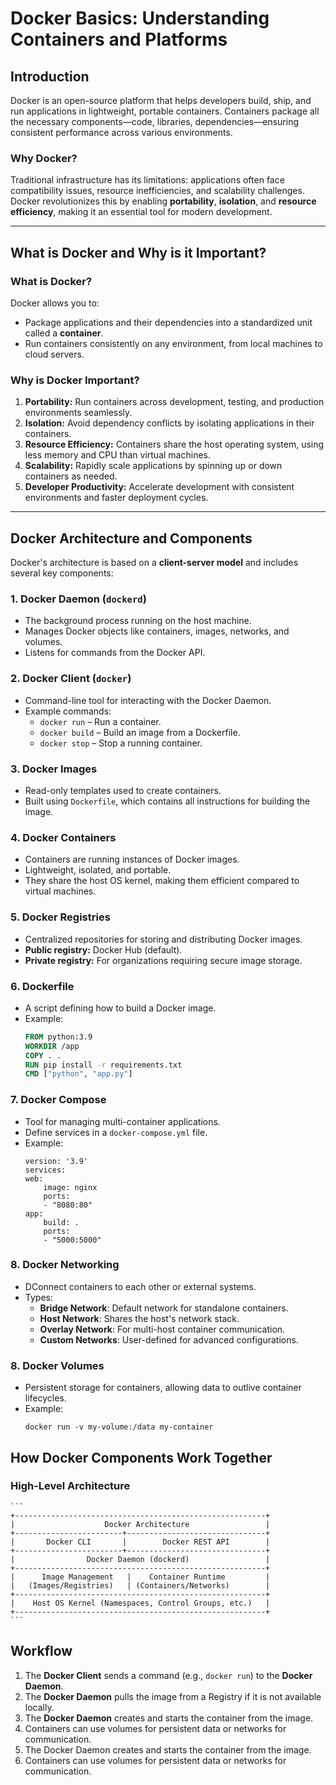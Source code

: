 # Docker Basics: Understanding Containers and Platforms

## **Introduction**

Docker is an open-source platform that helps developers build, ship, and run applications in lightweight, portable containers. Containers package all the necessary components—code, libraries, dependencies—ensuring consistent performance across various environments.

### **Why Docker?**
Traditional infrastructure has its limitations: applications often face compatibility issues, resource inefficiencies, and scalability challenges. Docker revolutionizes this by enabling **portability**, **isolation**, and **resource efficiency**, making it an essential tool for modern development.

---

## **What is Docker and Why is it Important?**

### **What is Docker?**
Docker allows you to:
- Package applications and their dependencies into a standardized unit called a **container**.
- Run containers consistently on any environment, from local machines to cloud servers.

### **Why is Docker Important?**
1. **Portability:** Run containers across development, testing, and production environments seamlessly.
2. **Isolation:** Avoid dependency conflicts by isolating applications in their containers.
3. **Resource Efficiency:** Containers share the host operating system, using less memory and CPU than virtual machines.
4. **Scalability:** Rapidly scale applications by spinning up or down containers as needed.
5. **Developer Productivity:** Accelerate development with consistent environments and faster deployment cycles.

---

## **Docker Architecture and Components**

Docker's architecture is based on a **client-server model** and includes several key components:

### **1. Docker Daemon (`dockerd`)**
- The background process running on the host machine.
- Manages Docker objects like containers, images, networks, and volumes.
- Listens for commands from the Docker API.

### **2. Docker Client (`docker`)**
- Command-line tool for interacting with the Docker Daemon.
- Example commands:
  - `docker run` – Run a container.
  - `docker build` – Build an image from a Dockerfile.
  - `docker stop` – Stop a running container.

### **3. Docker Images**
- Read-only templates used to create containers.
- Built using `Dockerfile`, which contains all instructions for building the image.

### **4. Docker Containers**
- Containers are running instances of Docker images.
- Lightweight, isolated, and portable.
- They share the host OS kernel, making them efficient compared to virtual machines.

### **5. Docker Registries**
- Centralized repositories for storing and distributing Docker images.
- **Public registry:** Docker Hub (default).
- **Private registry:** For organizations requiring secure image storage.

### **6. Dockerfile**
- A script defining how to build a Docker image.
- Example:
  ```dockerfile
  FROM python:3.9
  WORKDIR /app
  COPY . .
  RUN pip install -r requirements.txt
  CMD ["python", "app.py"]

### **7. Docker Compose**
- Tool for managing multi-container applications.
- Define services in a `docker-compose.yml` file.
- Example:
    ```
    version: '3.9'
    services:
    web:
        image: nginx
        ports:
        - "8080:80"
    app:
        build: .
        ports:
        - "5000:5000"

### **8. Docker Networking**
- DConnect containers to each other or external systems.
- Types:
    - **Bridge Network**: Default network for standalone containers.
    - **Host Network**: Shares the host's network stack.
    - **Overlay Network**: For multi-host container communication.
    - **Custom Networks**: User-defined for advanced configurations.

### **8. Docker Volumes**
- Persistent storage for containers, allowing data to outlive container lifecycles.
- Example:
    ```
    docker run -v my-volume:/data my-container

## How Docker Components Work Together

### High-Level Architecture
    ```
    +--------------------------------------------------------+
    |                    Docker Architecture                 |
    +------------------------+-------------------------------+
    |       Docker CLI       |        Docker REST API        |
    +------------------------+-------------------------------+
    |                Docker Daemon (dockerd)                 |
    +--------------------------------------------------------+
    |      Image Management   |    Container Runtime         |
    |   (Images/Registries)   | (Containers/Networks)        |
    +--------------------------------------------------------+
    |    Host OS Kernel (Namespaces, Control Groups, etc.)   |
    +--------------------------------------------------------+
    ```
## Workflow

1. The **Docker Client** sends a command (e.g., `docker run`) to the **Docker Daemon**.
2. The **Docker Daemon** pulls the image from a Registry if it is not available locally.
3. The **Docker Daemon** creates and starts the container from the image.
4. Containers can use volumes for persistent data or networks for communication.
3. The Docker Daemon creates and starts the container from the image.
4. Containers can use volumes for persistent data or networks for communication.